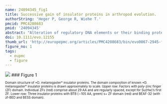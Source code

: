 ```yaml
---
name: 24094345_fig1
title: Successive gain of insulator proteins in arthropod evolution.
authorString: 'Heger P, George R, Wiehe T.'
pmcid: PMC4208683
pmid: '24094345'
abstract: "Alteration of regulatory DNA elements or their binding proteins may have drastic consequences for morphological evolution. Chromatin insulators are one example of such proteins and play a fundamental role in organizing gene expression. While a single insulator protein, CTCF (CCCTC-binding factor), is known in vertebrates, Drosophila melanogaster utilizes six additional factors. We studied the evolution of these proteins and show here that-in contrast to the bilaterian-wide distribution of CTCF-all other D. melanogaster insulators are restricted to arthropods. The full set is present exclusively in the genus Drosophila whereas only two insulators, Su(Hw) and CTCF, existed at the base of the arthropod clade and all additional factors have been acquired successively at later stages. Secondary loss of factors in some lineages further led to the presence of different insulator subsets in arthropods. Thus, the evolution of insulator proteins within arthropods is an ongoing and dynamic process that reshapes and supplements the ancient CTCF-based system common to bilaterians. Expansion of insulator systems may therefore be a general strategy to increase an organism's gene regulatory repertoire and its potential for morphological plasticity."
doi: 10.1111/evo.12155
thumb_url: 'http://europepmc.org/articles/PMC4208683/bin/evo0067-2945-f1.gif'
figure_no: 1
tags:
  - eupmc
  - figure
---
```

<img src='http://europepmc.org/articles/PMC4208683/bin/evo0067-2945-f1.jpg' style='max-height: 300px'>
### Figure 1
<p style='font-size: 10px;'>Domain structure of *D. melanogaster* insulator proteins. The domain composition of known *D. melanogaster* insulator proteins is drawn approximately to scale. Upper row: Factors with poly-zinc finger (ZF) domain. Individual ZFs (red) comprise about 29 AA and are regularly spaced, except for Su(Hw)’s first ZF. Lower row: Three insulator proteins with BTB (∼105 AA, green) s+ ZF domain (red) and BEAF-32 (with zf-BED and BESS domain).</p>